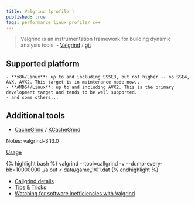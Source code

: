 ```yaml
---
title: Valgrind (profiler)
published: true
tags: performance linux profiler c++
---
```

> Valgrind is an instrumentation framework for building dynamic analysis tools. - [Valgrind](http://valgrind.org/) / [git](https://sourceware.org/git/?p=valgrind.git;a=summary)

## Supported platform
	- **x86/Linux**: up to and including SSSE3, but not higher -- no SSE4, AVX, AVX2. This target is in maintenance mode now..
    - **AMD64/Linux**: up to and including AVX2. This is the primary development target and tends to be well supported.
    - and some others...
    
## Additional tools
- [CacheGrind](http://valgrind.org/docs/manual/cl-manual.html) / [KCacheGrind](https://kcachegrind.github.io/html/Home.html)


Notes: valgrind-3.13.0

[Usage](https://kcachegrind.github.io/html/Usage.html)

{% highlight bash %}
valgrind --tool=callgrind -v --dump-every-bb=10000000  ./a.out < data/game_1/01.dat 
{% endhighlight %}

- [Callgrind details](https://kcachegrind.github.io/html/Usage.html)
- [Tips & Tricks](https://web.stanford.edu/class/archive/cs/cs107/cs107.1174/guide_callgrind.html)
- [ Watching for software inefficiencies with Valgrind ](https://kristerw.blogspot.com/2020/02/watching-for-software-inefficiencies.html)
